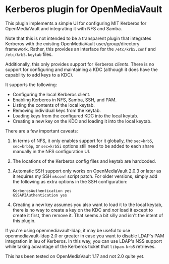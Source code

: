 # Kerberos plugin for OpenMediaVault

This plugin implements a simple UI for configuring MIT Kerberos
for OpenMediaVault and integrating it with NFS and Samba.

Note that this is not intended to be a transparent plugin that integrates
Kerberos with the existing OpenMediaVault user/group/directory framework.
Rather, this provides an interface for the `/etc/krb5.conf` and
`/etc/krb5.keytab` files.

Additionally, this only provides support for Kerberos *clients*. There is
no support for configuring and maintaining a KDC (although it does
have the capability to add keys to a KDC).

It supports the following:

- Configuring the local Kerberos client.
- Enabling Kerberos in NFS, Samba, SSH, and PAM.
- Listing the contents of the local keytab.
- Removing individual keys from the keytab.
- Loading keys from the configured KDC into the local keytab.
- Creating a new key on the KDC and loading it into the local keytab.

There are a few important caveats:

1. In terms of NFS, it only enables support for it globally, the
   `sec=krb5`, `sec=krb5p`, or `sec=krb5i` options still need to be
   added to each share manually in the NFS configuration UI.
2. The locations of the Kerberos config files and keytab are hardcoded.
3. Automatic SSH support only works on OpenMediaVault 2.0.3 or later as
   it requires my SSH `mkconf` script patch. For older versions, simply
   add the following as extra options in the SSH configuration:

   ```
   KerberosAuthentication yes
   GSSAPIAuthentication yes
   ```
4. Creating a new key assumes you also want to load it to the local keytab,
   there is no way to create a key on the KDC and *not* load it except to
   create it first, then remove it. That seems a bit silly and isn't the
   intent of this plugin.

If you're using openmediavault-ldap, it may be useful to use
openmediavault-ldap 2.0 or greater in case you want to disable LDAP's PAM
integration in leu of Kerberos. In this way, you can use LDAP's NSS support
while taking advantage of the Kerberos ticket that `libpam-krb5` retrieves.

This has been tested on OpenMediaVault 1.17 and not 2.0 quite yet.